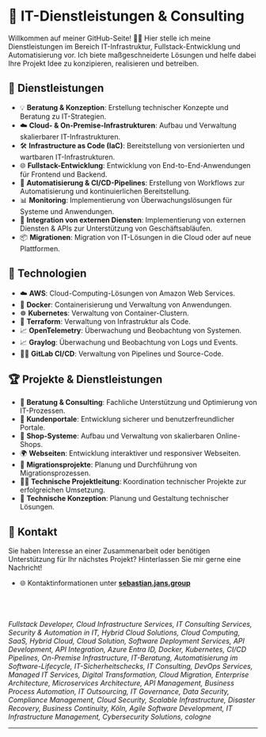 # 🚀 IT-Dienstleistungen & Consulting

Willkommen auf meiner GitHub-Seite! 🙋‍♂️️ Hier stelle ich meine Dienstleistungen im Bereich IT-Infrastruktur, Fullstack-Entwicklung und Automatisierung vor. Ich biete maßgeschneiderte Lösungen und helfe dabei Ihre Projekt Idee zu konzipieren, realisieren und betreiben.

## 💼 Dienstleistungen

- 💡 **Beratung & Konzeption**: Erstellung technischer Konzepte und Beratung zu IT-Strategien.
- ☁️ **Cloud- & On-Premise-Infrastrukturen**: Aufbau und Verwaltung skalierbarer IT-Infrastrukturen.
- 🛠 **Infrastructure as Code (IaC)**: Bereitstellung von versionierten und wartbaren IT-Infrastrukturen.
- 🌐 **Fullstack-Entwicklung**: Entwicklung von End-to-End-Anwendungen für Frontend und Backend.
- 🤖 **Automatisierung & CI/CD-Pipelines**: Erstellung von Workflows zur Automatisierung und kontinuierlichen Bereitstellung.
- 📊 **Monitoring**: Implementierung von Überwachungslösungen für Systeme und Anwendungen.
- 🧠 **Integration von externen Diensten**: Implementierung von externen Diensten & APIs zur Unterstützung von Geschäftsabläufen.
- 📦 **Migrationen**: Migration von IT-Lösungen in die Cloud oder auf neue Plattformen.

## 🚀 Technologien

- ☁️ **AWS**: Cloud-Computing-Lösungen von Amazon Web Services.
- 🐳 **Docker**: Containerisierung und Verwaltung von Anwendungen.
- ☸️ **Kubernetes**: Verwaltung von Container-Clustern.
- 🔧 **Terraform**: Verwaltung von Infrastruktur als Code.
- 📈 **OpenTelemetry**: Überwachung und Beobachtung von Systemen.
- 📈 **Graylog**: Überwachung und Beobachtung von Logs und Events.
- 🧑‍💻 **GitLab CI/CD**: Verwaltung von Pipelines und Source-Code.

## 🏆 Projekte & Dienstleistungen

- 💼 **Beratung & Consulting**: Fachliche Unterstützung und Optimierung von IT-Prozessen.
- 👤 **Kundenportale**: Entwicklung sicherer und benutzerfreundlicher Portale.
- 🛒 **Shop-Systeme**: Aufbau und Verwaltung von skalierbaren Online-Shops.
- 🌍 **Webseiten**: Entwicklung interaktiver und responsiver Webseiten.
- 🔄 **Migrationsprojekte**: Planung und Durchführung von Migrationsprozessen.
- 🧑‍💼 **Technische Projektleitung**: Koordination technischer Projekte zur erfolgreichen Umsetzung.
- 📝 **Technische Konzeption**: Planung und Gestaltung technischer Lösungen.


## 📝 Kontakt

Sie haben Interesse an einer Zusammenarbeit oder benötigen Unterstützung für Ihr nächstes Projekt? Hinterlassen Sie mir gerne eine Nachricht!

- 🌐 Kontaktinformationen unter **[sebastian.jans.group](https://sebastian.jans.group)**

<br><br><br>
*Fullstack Developer, Cloud Infrastructure Services, IT Consulting Services, Security & Automation in IT, Hybrid Cloud Solutions, Cloud Computing, SaaS, Hybrid Cloud, Cloud Solution, Software Deployment Services, API Development, API Integration, Azure Entra ID, Docker, Kubernetes, CI/CD Pipelines, On-Premise Infrastructure, IT-Beratung, Automatisierung im Software-Lifecycle, IT-Sicherheitschecks, IT Consulting, DevOps Services, Managed IT Services, Digital Transformation, Cloud Migration, Enterprise Architecture, Microservices Architecture, API Management, Business Process Automation, IT Outsourcing, IT Governance, Data Security, Compliance Management, Cloud Security, Scalable Infrastructure, Disaster Recovery, Business Continuity, Köln, Agile Software Development, IT Infrastructure Management, Cybersecurity Solutions, cologne*

---

